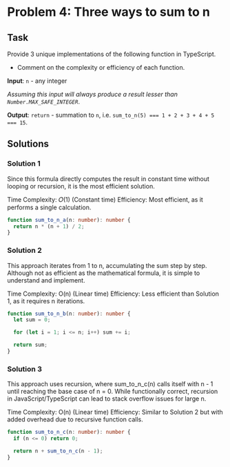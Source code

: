 # Problem 4: Three ways to sum to n

## Task

Provide 3 unique implementations of the following function in TypeScript.
- Comment on the complexity or efficiency of each function.

**Input**: `n` - any integer

*Assuming this input will always produce a result lesser than `Number.MAX_SAFE_INTEGER`*.

**Output**: `return` - summation to `n`, i.e. `sum_to_n(5) === 1 + 2 + 3 + 4 + 5 === 15`.

## Solutions

### Solution 1
 
Since this formula directly computes the result in constant time without looping or recursion, it is the most efficient solution.

Time Complexity: 𝑂(1) (Constant time)
Efficiency: Most efficient, as it performs a single calculation.

```ts
function sum_to_n_a(n: number): number {
  return n * (n + 1) / 2;
}
```

### Solution 2

This approach iterates from 1 to n, accumulating the sum step by step. Although not as efficient as the mathematical formula, it is simple to understand and implement.

Time Complexity: O(n) (Linear time)
Efficiency: Less efficient than Solution 1, as it requires n iterations.

```ts
function sum_to_n_b(n: number): number {
  let sum = 0;

  for (let i = 1; i <= n; i++) sum += i;

  return sum;
}
```

### Solution 3

This approach uses recursion, where sum_to_n_c(n) calls itself with n - 1 until reaching the base case of n = 0. While functionally correct, recursion in JavaScript/TypeScript can lead to stack overflow issues for large n.

Time Complexity: O(n) (Linear time)
Efficiency: Similar to Solution 2 but with added overhead due to recursive function calls.

```ts
function sum_to_n_c(n: number): number {
  if (n <= 0) return 0;

  return n + sum_to_n_c(n - 1);
}
```